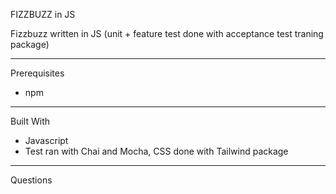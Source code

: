FIZZBUZZ in JS 

Fizzbuzz written in JS (unit + feature test done with acceptance test traning package)

____________________________________

Prerequisites

- npm
_____________________________________

Built With

- Javascript
- Test ran with Chai and Mocha, CSS done with Tailwind package  

_____________________________________
Questions

